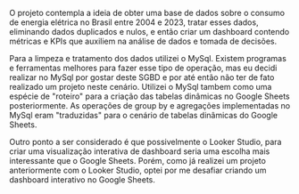 O projeto contempla a ideia de obter uma base de dados sobre o consumo de energia elétrica no Brasil entre 2004 e 2023, tratar esses dados, eliminando dados duplicados e nulos, e então criar um dashboard contendo 
métricas e KPIs que auxiliem na análise de dados e tomada de decisões.

Para a limpeza e tratamento dos dados utilizei o MySql. Existem programas e ferramentas melhores para fazer esse tipo de operação, mas eu decidi realizar no MySql por gostar deste SGBD e por até então não ter 
de fato realizado um projeto neste cenário. Utilizei o MySql tambem como uma espécie de "roteiro" para a criação das tabelas dinâmicas no Google Sheets posteriormente. As operações de group by e agregações
implementadas no MySql eram "traduzidas" para o cenário de tabelas dinâmicas do Google Sheets.

Outro ponto a ser considerado é que possivelmente o Looker Studio, para criar uma visualização interativa de dashboard seria uma escolha mais interessante que o Google Sheets. Porém, como já realizei um projeto 
anteriormente com o Looker Studio, optei por me desafiar criando um dashboard interativo no Google Sheets.
